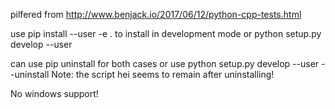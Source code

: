 pilfered from
http://www.benjack.io/2017/06/12/python-cpp-tests.html

use
pip install --user -e .
to install in development mode
or
python setup.py develop --user

can use pip uninstall for both cases
or use
python setup.py develop --user --uninstall
Note: the script hei seems to remain after uninstalling!

No windows support!